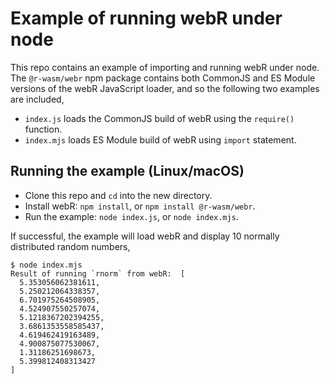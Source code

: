 # Example of running webR under node

This repo contains an example of importing and running webR under node. The `@r-wasm/webr` npm package contains both CommonJS and ES Module versions of the webR JavaScript loader, and so the following two examples are included,

 * `index.js` loads the CommonJS build of webR using the `require()` function.
 * `index.mjs` loads ES Module build of webR using `import` statement.

## Running the example (Linux/macOS)

* Clone this repo and `cd` into the new directory.
* Install webR: `npm install`, or `npm install @r-wasm/webr`.
* Run the example: `node index.js`, or `node index.mjs`.

If successful, the example will load webR and display 10 normally distributed random numbers,

```
$ node index.mjs
Result of running `rnorm` from webR:  [
  5.353056062381611,
  5.250212064338357,
  6.701975264508905,
  4.524907550257074,
  5.1218367202394255,
  3.6861353558585437,
  4.619462419163489,
  4.900875077530067,
  1.31186251698673,
  5.399812408313427
]
```
